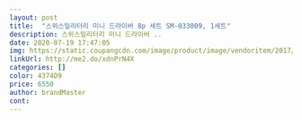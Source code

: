 ```yaml
---
layout: post 
title:  "스위스밀리터리 미니 드라이버 8p 세트 SM-033009, 1세트" 
description: 스위스밀리터리 미니 드라이버 ..
date: 2020-07-19 17:47:05 
img: https://static.coupangcdn.com/image/product/image/vendoritem/2017/07/25/3008942168/95490d68-c3ad-4d2c-9590-fd67fa610a0d.jpg 
linkUrl: http://me2.do/xdnPrN4X 
categories: [] 
color: 4374D9 
price: 6550 
author: brandMaster 
cont:  
---
```

 